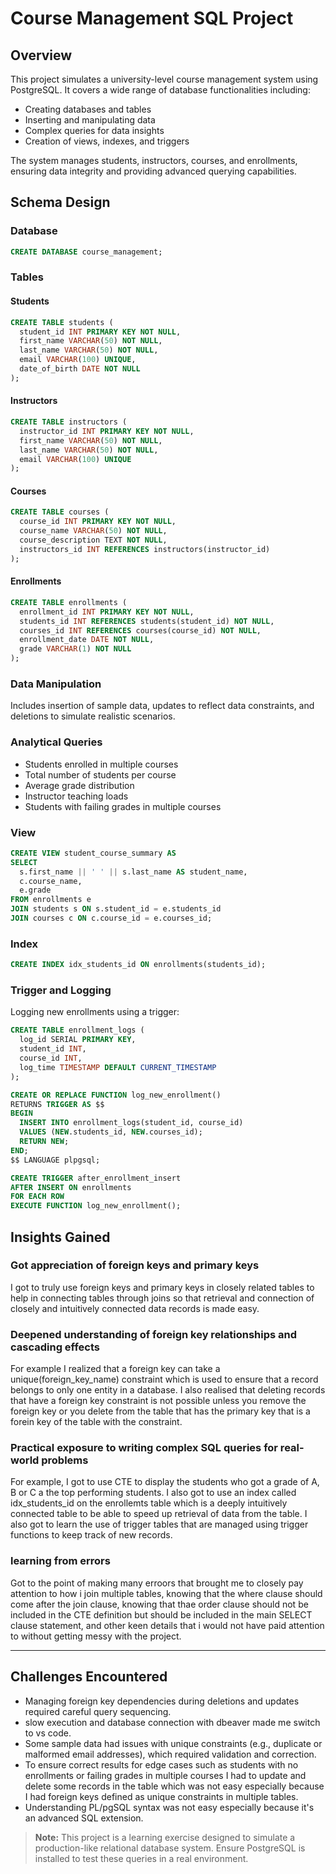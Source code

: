 # Course Management SQL Project

## Overview

This project simulates a university-level course management system using PostgreSQL. It covers a wide range of database functionalities including:

* Creating databases and tables
* Inserting and manipulating data
* Complex queries for data insights
* Creation of views, indexes, and triggers

The system manages students, instructors, courses, and enrollments, ensuring data integrity and providing advanced querying capabilities.

## Schema Design

### Database

```sql
CREATE DATABASE course_management;
```

### Tables

#### Students

```sql
CREATE TABLE students (
  student_id INT PRIMARY KEY NOT NULL,
  first_name VARCHAR(50) NOT NULL,
  last_name VARCHAR(50) NOT NULL,
  email VARCHAR(100) UNIQUE,
  date_of_birth DATE NOT NULL
);
```

#### Instructors

```sql
CREATE TABLE instructors (
  instructor_id INT PRIMARY KEY NOT NULL,
  first_name VARCHAR(50) NOT NULL,
  last_name VARCHAR(50) NOT NULL,
  email VARCHAR(100) UNIQUE
);
```

#### Courses

```sql
CREATE TABLE courses (
  course_id INT PRIMARY KEY NOT NULL,
  course_name VARCHAR(50) NOT NULL,
  course_description TEXT NOT NULL,
  instructors_id INT REFERENCES instructors(instructor_id)
);
```

#### Enrollments

```sql
CREATE TABLE enrollments (
  enrollment_id INT PRIMARY KEY NOT NULL,
  students_id INT REFERENCES students(student_id) NOT NULL,
  courses_id INT REFERENCES courses(course_id) NOT NULL,
  enrollment_date DATE NOT NULL,
  grade VARCHAR(1) NOT NULL
);
```

### Data Manipulation

Includes insertion of sample data, updates to reflect data constraints, and deletions to simulate realistic scenarios.

### Analytical Queries

* Students enrolled in multiple courses
* Total number of students per course
* Average grade distribution
* Instructor teaching loads
* Students with failing grades in multiple courses

### View

```sql
CREATE VIEW student_course_summary AS
SELECT
  s.first_name || ' ' || s.last_name AS student_name,
  c.course_name,
  e.grade
FROM enrollments e
JOIN students s ON s.student_id = e.students_id
JOIN courses c ON c.course_id = e.courses_id;
```

### Index

```sql
CREATE INDEX idx_students_id ON enrollments(students_id);
```

### Trigger and Logging

Logging new enrollments using a trigger:

```sql
CREATE TABLE enrollment_logs (
  log_id SERIAL PRIMARY KEY,
  student_id INT,
  course_id INT,
  log_time TIMESTAMP DEFAULT CURRENT_TIMESTAMP
);

CREATE OR REPLACE FUNCTION log_new_enrollment()
RETURNS TRIGGER AS $$
BEGIN
  INSERT INTO enrollment_logs(student_id, course_id)
  VALUES (NEW.students_id, NEW.courses_id);
  RETURN NEW;
END;
$$ LANGUAGE plpgsql;

CREATE TRIGGER after_enrollment_insert
AFTER INSERT ON enrollments
FOR EACH ROW
EXECUTE FUNCTION log_new_enrollment();
```

## Insights Gained

### Got appreciation of foreign keys and primary keys
I got to truly use foreign keys and primary keys in closely related tables to help in connecting tables through joins so that retrieval and connection of closely and intuitively connected data records is made easy.
### Deepened understanding of foreign key relationships and cascading effects
For example I realized that a foreign key can take a unique(foreign_key_name) constraint which is used to ensure that a record belongs to only one entity in a database.
I also realised that deleting records that have a foreign key constraint is not possible unless you remove the foreign key or you delete from the table that has the primary key that is a forein key of the table with the constraint.
### Practical exposure to writing complex SQL queries for real-world problems
For example, I got to use CTE to display the students who got a grade of A, B or C a the top performing students.
I also got to  use an index called idx_students_id on the enrollemts table which is a deeply intuitively connected table to be able to speed up retrieval of data from the table.
I also got to learn the use of trigger tables that are managed using trigger functions to keep track of new records.

### learning from errors
Got to the point of making many erroors that brought me to closely pay attention to how i join multiple tables, knowing that the where clause should come after the join clause, knowing that thae order clause should not be included in the CTE definition but should be included in the main SELECT clause statement, and other keen details that i would not have paid attention to without getting messy with the project.



---


## Challenges Encountered

- Managing foreign key dependencies during deletions and updates required careful query sequencing.
- slow execution and database connection with dbeaver made me switch to vs code.
- Some sample data had issues with unique constraints (e.g., duplicate or malformed email addresses), which required validation and correction.
- To ensure correct results for edge cases such as students with no enrollments or failing grades in multiple courses I had to update and delete some records in the table which was not easy especially because I had foreign keys defined as unique constraints in multiple tables.
- Understanding PL/pgSQL syntax was not easy especially because it's an advanced SQL extension.


> **Note:** This project is a learning exercise designed to simulate a production-like relational database system. Ensure PostgreSQL is installed to test these queries in a real environment.
